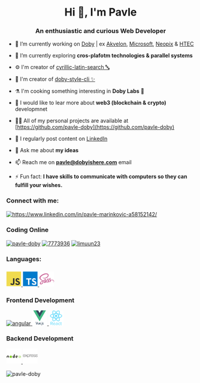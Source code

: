 <h1 align="center">Hi 👋, I'm Pavle</h1>
<h3 align="center">An enthusiastic and curious Web Developer</h3>

- 🔭 I’m currently working on [Doby](https://www.linkedin.com/company/dobyishere/) | ex [Akvelon](https://akvelon.com/), [Microsoft](https://www.microsoft.com/), [Neopix](https://weareneopix.com/) & [HTEC](https://htecgroup.com/) 

- 🌱 I’m currently exploring **cros-plafotm technologies & parallel systems**

- ⚙️ I'm creator of [cyrillic-latin-search 🔤](https://www.npmjs.com/package/cyrillic-latin-search)

- 🔨 I'm creator of [doby-style-cli ✨](https://www.npmjs.com/package/doby-style-cli)

- ⚗️ I'm cooking something interesting in **Doby Labs** 🍍

- 🔮 I would like to lear more about **web3 (blockchain & crypto)** developmnet

- 👨‍💻 All of my personal projects are available at [https://github.com/pavle-doby](https://github.com/pavle-doby)

- 📝 I regularly post content on [LinkedIn](https://www.linkedin.com/in/pavle-marinkovi%C4%87-a58152142/)


- 💬 Ask me about **my ideas**

- 📫 Reach me on **pavle@dobyishere.com** email

- ⚡ Fun fact: **I have skills to communicate with computers so they can fulfill your wishes.**

<h3 align="left">Connect with me:</h3>
<p align="left">
    <a href="https://www.linkedin.com/in/pavle-marinkovic-a58152142" target="blank"><img align="center" src="https://raw.githubusercontent.com/rahuldkjain/github-profile-readme-generator/master/src/images/icons/Social/linked-in-alt.svg" alt="https://www.linkedin.com/in/pavle-marinkovic-a58152142/" height="30" width="40" /></a>

</p>
<h3 align="left">Coding Online</h3>
<p align="left">
    <a href="https://www.leetcode.com/pavle-doby" target="blank"><img align="center" src="https://raw.githubusercontent.com/rahuldkjain/github-profile-readme-generator/master/src/images/icons/Social/leet-code.svg" alt="pavle-doby" height="30" width="40" /></a>
    <a href="https://stackoverflow.com/users/7773936" target="blank"><img align="center" src="https://raw.githubusercontent.com/rahuldkjain/github-profile-readme-generator/master/src/images/icons/Social/stack-overflow.svg" alt="7773936" height="30" width="40" /></a>
    <a href="https://www.hackerrank.com/limuun23" target="blank"><img align="center" src="https://raw.githubusercontent.com/rahuldkjain/github-profile-readme-generator/master/src/images/icons/Social/hackerrank.svg" alt="limuun23" height="30" width="40" /></a>
</p>

<h3 align="left">Languages:<h3>
<p align="left">
    <a href="https://developer.mozilla.org/en-US/docs/Web/JavaScript" target="_blank" rel="noreferrer"> 
        <img src="https://raw.githubusercontent.com/devicons/devicon/master/icons/javascript/javascript-original.svg" alt="javascript" width="40" height="40"/> 
    </a> 
    <a href="https://www.typescriptlang.org/" target="_blank" rel="noreferrer"> 
        <img src="https://raw.githubusercontent.com/devicons/devicon/master/icons/typescript/typescript-original.svg" alt="typescript" width="40" height="40"/> 
     </a> 
    <a href="https://sass-lang.com" target="_blank" rel="noreferrer"> 
        <img src="https://raw.githubusercontent.com/devicons/devicon/master/icons/sass/sass-original.svg" alt="sass" width="40" height="40"/> 
     </a> 
</p>
<h3 align="left">Frontend Development</h3>
<p align="left">
    <a href="https://angular.io" target="_blank" rel="noreferrer"> 
        <img src="https://angular.io/assets/images/logos/angular/angular.svg" alt="angular" width="40" height="40"/> 
    </a> 
         <a href="https://vuejs.org/" target="_blank" rel="noreferrer"> 
        <img src="https://raw.githubusercontent.com/devicons/devicon/master/icons/vuejs/vuejs-original-wordmark.svg" alt="vuejs" width="40" height="40"/> 
     </a> 
    <a href="https://reactjs.org/" target="_blank" rel="noreferrer"> 
        <img src="https://raw.githubusercontent.com/devicons/devicon/master/icons/react/react-original-wordmark.svg" alt="react" width="40" height="40"/> 
    </a> 

</p>
<h3 align="left">Backend Development</h3>
<p align="left">
    <a href="https://nodejs.org" target="_blank" rel="noreferrer"> 
        <img src="https://raw.githubusercontent.com/devicons/devicon/master/icons/nodejs/nodejs-original-wordmark.svg" alt="nodejs" width="40" height="40"/> 
    </a> 
    <a href="https://expressjs.com" target="_blank" rel="noreferrer"> 
        <img src="https://raw.githubusercontent.com/devicons/devicon/master/icons/express/express-original-wordmark.svg" alt="express" width="40" height="40"/> 
    </a> 
</p>
<p>
    <img align="center" src="https://github-readme-stats.vercel.app/api/top-langs?username=pavle-doby&show_icons=true&locale=en&layout=compact" alt="pavle-doby" />
</p>
